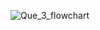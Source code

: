 ﻿![Que_3_flowchart](https://github.com/SWEG-2015EC-Batch/Akir-Coders/assets/148296605/9197ff29-9c4f-468a-a69e-c6ed53f66ffd)

